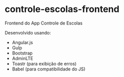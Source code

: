 # controle-escolas-frontend
Frontend do App Controle de Escolas

Desenvolvido usando: 
- Angular.js
- Gulp
- Bootstrap
- AdminLTE
- Toastr (para exibição de erros)
- Babel (para compatibilidade do JS)
